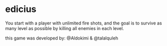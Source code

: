 # edicius
You start with a player with unlimited fire shots, and the goal is to survive as many level as possible by killing all enemies in each level.

this game was developed by:
@Aldokimi & @talalquleh

